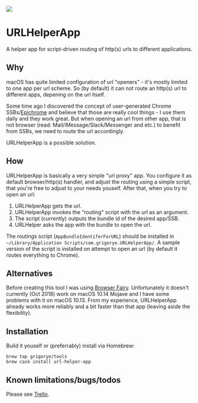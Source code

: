 
[![](https://gitlab.com/grigorye/URLHelperApp/badges/master/pipeline.svg)](https://gitlab.com/grigorye/URLHelperApp/commits/master)

# URLHelperApp

A helper app for script-driven routing of http(s) urls to different applications.

## Why

macOS has quite limited configuration of url "openers" - it's mostly limited to one app per url scheme. So (by default) it can not route an http(s) url to different apps, depening on the url itself.

Some time ago I discovered the concept of user-generated Chrome SSBs/[Epichrome](https://github.com/dmarmor/epichrome) and believe that those are really cool things - I use them daily and they work great. But when opening an url from other app, that is not browser (read: Mail/iMessage/Slack/Messenger and etc.) to benefit from SSBs, we need to route the url accordingly.

URLHelperApp is a possible solution.

## How

URLHelperApp is basically a very simple "url proxy" app. You configure it as default browser/http(s) handler, and adjust the routing using a simple script, that you're free to adjust to your needs youself. After that, when you try to open an url:

1. URLHelperApp gets the url.
2. URLHelperApp invokes the "routing" script with the url as an argument.
3. The script (currently) outputs the bundle id of the desired app/SSB.
4. URLHelper asks the app with the bundle to open the url.

The routings script (`AppBundleIdentiferForURL`) should be installed in `~/Library/Application Scripts/com.grigorye.URLHelperApp/`. A sample version of the script is installed on attempt to open an url (by default it routes everything to Chrome).

## Alternatives

Before creating this tool I was using [Browser Fairy](https://itunes.apple.com/app/browser-fairy/id483014855?mt=12). Unfortunately it doesn't currently (Oct 2018) work on macOS 10.14 Mojave and I have some problems with it on macOS 10.13. From my experience, URLHelperApp already works more reliably and a bit faster than that app (leaving aside the flexibility).

## Installation

Build it youself or (preferrably) install via Homebrew: 

```
brew tap grigorye/tools
brew cask install url-helper-app
```

## Known limitations/bugs/todos

Please see [Trello](https://trello.com/b/6vqyZoDc).
